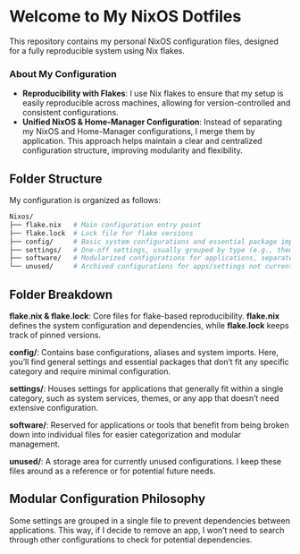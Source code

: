# Welcome to My NixOS Dotfiles

This repository contains my personal NixOS configuration files, designed for a fully reproducible system using Nix flakes.

### About My Configuration

- **Reproducibility with Flakes**: I use Nix flakes to ensure that my setup is easily reproducible across machines, allowing for version-controlled and consistent configurations.
- **Unified NixOS & Home-Manager Configuration**: Instead of separating my NixOS and Home-Manager configurations, I merge them by application. This approach helps maintain a clear and centralized configuration structure, improving modularity and flexibility.

## Folder Structure

My configuration is organized as follows:

```bash
Nixos/
├── flake.nix   # Main configuration entry point
├── flake.lock  # Lock file for flake versions
├── config/     # Basic system configurations and essential package imports
├── settings/   # One-off settings, usually grouped by type (e.g., themes, services)
├── software/   # Modularized configurations for applications, separated by app or function
└── unused/     # Archived configurations for apps/settings not currently in use
```

## Folder Breakdown

**flake.nix & flake.lock**: Core files for flake-based reproducibility. **flake.nix** defines the system configuration and dependencies, while **flake.lock** keeps track of pinned versions.

**config/**: Contains base configurations, aliases and system imports. Here, you’ll find general settings and essential packages that don’t fit any specific category and require minimal configuration.

**settings/**: Houses settings for applications that generally fit within a single category, such as system services, themes, or any app that doesn’t need extensive configuration.

**software/**: Reserved for applications or tools that benefit from being broken down into individual files for easier categorization and modular management.

**unused/**: A storage area for currently unused configurations. I keep these files around as a reference or for potential future needs.

## Modular Configuration Philosophy

Some settings are grouped in a single file to prevent dependencies between applications. This way, if I decide to remove an app, I won’t need to search through other configurations to check for potential dependencies.
